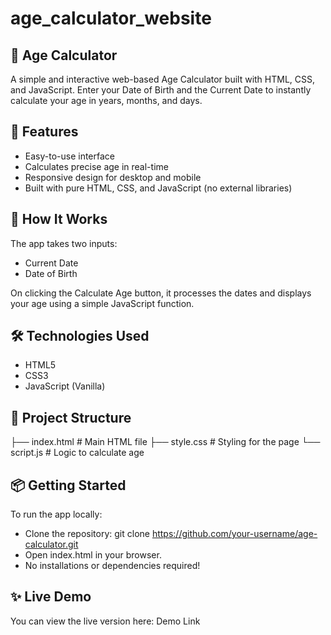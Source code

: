 # age_calculator_website

## 🎂 Age Calculator
A simple and interactive web-based Age Calculator built with HTML, CSS, and JavaScript. Enter your Date of Birth and the Current Date to instantly calculate your age in years, months, and days.

## 🚀 Features
- Easy-to-use interface
- Calculates precise age in real-time
- Responsive design for desktop and mobile
- Built with pure HTML, CSS, and JavaScript (no external libraries)

## 🧠 How It Works
The app takes two inputs:
- Current Date
- Date of Birth

On clicking the Calculate Age button, it processes the dates and displays your age using a simple JavaScript function.

## 🛠️ Technologies Used
- HTML5
- CSS3
- JavaScript (Vanilla)

## 📁 Project Structure
├── index.html     # Main HTML file
├── style.css      # Styling for the page
└── script.js      # Logic to calculate age

## 📦 Getting Started
To run the app locally:
- Clone the repository:
git clone https://github.com/your-username/age-calculator.git
- Open index.html in your browser.
- No installations or dependencies required!

## ✨ Live Demo
You can view the live version here: Demo Link 
